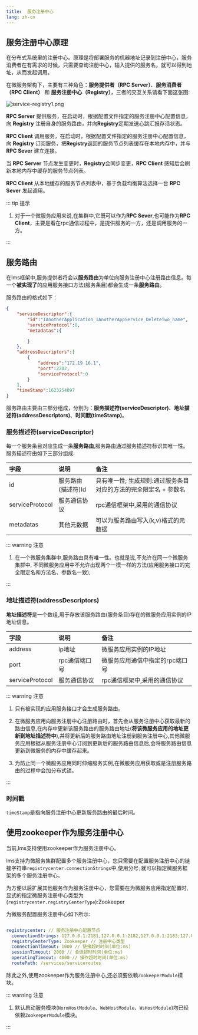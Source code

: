 ```yaml
---
title:  服务注册中心
lang: zh-cn
---
```


## 服务注册中心原理

在分布式系统里的注册中心。原理是将部署服务的机器地址记录到注册中心，服务消费者在有需求的时候，只需要查询注册中心，输入提供的服务名，就可以得到地址，从而发起调用。

在微服务架构下，主要有三种角色：**服务提供者（RPC Server）**、**服务消费者（RPC Client）** 和 **服务注册中心（Registry）**，三者的交互关系请看下面这张图:

![service-registry1.png](/assets/imgs/service-registry1.png)

**RPC Server** 提供服务，在启动时，根据配置文件指定的服务注册中心配置信息，向 **Registry** 注册自身的服务路由，并向**Registry**定期发送心跳汇报存活状态。

**RPC Client** 调用服务，在启动时，根据配置文件指定的服务注册中心配置信息，向 **Registry** 订阅服务，把**Registry**返回的服务节点列表缓存在本地内存中，并与 **RPC Sever** 建立连接。

当 **RPC Server** 节点发生变更时，**Registry**会同步变更，**RPC Client** 感知后会刷新本地内存中缓存的服务节点列表。

**RPC Client** 从本地缓存的服务节点列表中，基于负载均衡算法选择一台 **RPC Sever** 发起调用。

::: tip 提示
1. 对于一个微服务应用来说,在集群中,它既可以作为**RPC Sever**,也可能作为**RPC Client**，主要是看在rpc通信过程中，是提供服务的一方，还是调用服务的一方。

:::

## 服务路由

在lms框架中,服务提供者将会以**服务路由**为单位向服务注册中心注册路由信息。每一个**被实现了**的应用服务接口方法(服务条目)都会生成一条**服务路由**。

服务路由的格式如下：

```json
{
    "serviceDescriptor":{
        "id":"IAnotherApplication_IAnotherAppService_DeleteTwo_name",
        "serviceProtocol":0,
        "metadatas":{

        }
    },
    "addressDescriptors":[
        {
            "address":"172.19.16.1",
            "port":2202,
            "serviceProtocol":0
        }
    ],
    "timeStamp":1623254897
}
```

服务路由主要由三部分组成，分别为：**服务描述符(serviceDescriptor)**、**地址描述符(addressDescriptors)**、**时间戳(timeStamp)**。

### 服务描述符(serviceDescriptor)

每一个服务条目对应生成一条**服务路由**,服务路由通过服务描述符标识其唯一性。服务描述符由如下三部分组成:

| 字段 | 说明 | 备注 |
|:-----|:-----|:-----|
| id | 服务路由(描述符)Id | 具有唯一性; 生成规则:通过服务条目对应的方法的完全限定名 + 参数名 |
| serviceProtocol | 服务通信协议 | rpc通信框架中,采用的通信协议  |
| metadatas | 其他元数据 | 可以为服务路由写入(k,v)格式的元数据  |

::: warning 注意

1. 在一个微服务集群中,服务路由具有唯一性。也就是说,不允许在同一个微服务集群中, 不同微服务应用中不允许出现两个一模一样的方法(应用服务接口的完全限定名和方法名、参数名一致);

::: 

### 地址描述符(addressDescriptors)

**地址描述符**是一个数组,用于存放该服务路由(服务条目)存在的微服务应用实例的IP地址信息。

| 字段 | 说明 | 备注 |
|:-----|:-----|:-----|
| address | ip地址 | 微服务应用实例的IP地址 |
| port | rpc通信端口号 | 微服务应用通信中指定的rpc端口号  |
| serviceProtocol | 服务通信协议 | rpc通信框架中,采用的通信协议  |

::: warning 注意

1. 只有被实现的应用服务接口才会生成服务路由。

2. 在微服务应用向服务注册中心注册路由时，首先会从服务注册中心获取最新的路由信息,在内存中更新该服务路由的服务路由地址(**将该微服务应用的地址更新到地址描述符中**),并将更新后的服务路由地址注册到服务注册中心,其他微服务应用根据从服务注册中心订阅到更新后的服务路由信息后,会将服务路由信息更新到微服务的内存中缓存起来。

3. 为防止同一个微服务应用同时伸缩服务实例,在微服务应用获取或是注册服务路由的过程中会加分布式锁。

::: 

### 时间戳

`timeStamp`是指向服务注册中心更新服务路由的最后时间。


## 使用zookeeper作为服务注册中心

当前,lms支持使用zookeeper作为服务注册中心。

lms支持为微服务集群配置多个服务注册中心，您只需要在配置服务注册中心的链接字符串`registrycenter.connectionStrings`中,使用分号`;`就可以指定微服务框架的多个服务注册中心。

为方便以后扩展其他服务作为服务注册中心，您需要在为微服务应用指定配置时,显式的指定微服务注册中心类型为(`registrycenter.registryCenterType`):Zookeeper

为微服务配置服务注册中心如下所示:

```yml

registrycenter: // 服务注册中心配置节点
  connectionStrings: 127.0.0.1:2181,127.0.0.1:2182,127.0.0.1:2183;127.0.0.1:2184,127.0.0.1:2185,127.0.0.1:2186 // 服务配置中心链接
  registryCenterType: Zookeeper // 注册中心类型
  connectionTimeout: 1000 // 链接超时时间(单位:ms)
  sessionTimeout: 2000 // 会话超时时间(单位:ms)
  operatingTimeout: 4000 // 操作超时时间(单位:ms)
  routePath: /services/serviceroutes

```

除此之外,使用zookeeper作为服务注册中心,还必须要依赖`ZookeeperModule`模块。

::: warning 注意

1. 默认启动服务模块(`NormHostModule`、`WebHostModule`、`WsHostModule`)均已经依赖`ZookeeperModule`模块。

::: 